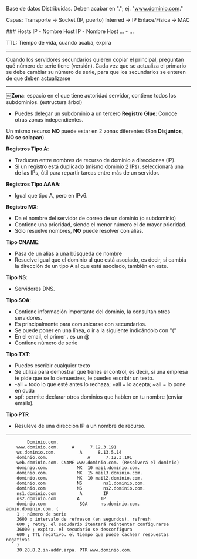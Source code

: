 Base de datos Distribuidas.
Deben acabar en "."; ej. "www.dominio.com."

Capas:
Transporte -> Socket (IP, puerto)
Interred -> IP
Enlace/Física -> MAC


​### Hosts
IP - Nombre Host
IP - Nombre Host
... - ...


TTL: Tiempo de vida, cuando acaba, expira

---
Cuando los servidores secundarios quieren copiar el principal, preguntan qué número de serie tiene (versión). Cada vez que se actualiza el primario se debe cambiar su número de serie, para que los secundarios se enteren de que deben actualizarse

---
​￼**Zona**: espacio en el que tiene autoridad servidor, contiene todos los subdominios. (estructura árbol)
 - Puedes delegar un subdominio a un tercero
**Registro Glue**: Conoce otras zonas independientes.

Un mismo recurso **NO** puede estar en 2 zonas diferentes (Son **Disjuntos**, **NO se solapan**).

**Registros Tipo A**: 
  - Traducen entre nombres de recurso de dominio a direcciones (IP).
  - Si un registro está duplicado (mismo dominio 2 IPs), seleccionará una de las IPs, útil para repartir tareas entre más de un servidor.

**Registros Tipo AAAA**:
 - Igual que tipo A, pero en IPv6.

**Registro MX**:
 - Da el nombre del servidor de correo de un dominio (o subdominio)
 - Contiene una prioridad, siendo el menor número el de mayor prioridad.
 - Sólo resuelve nombres, **NO** puede resolver con alias.

**Tipo CNAME**: 
 - Pasa de un alias a una búsqueda de nombre
 - Resuelve igual que el dominio al que está asociado, es decir, si cambia la dirección de un tipo A al que está asociado, también en este.

**Tipo NS**:
 - Servidores DNS.

**Tipo SOA**:
 - Contiene información importante del dominio, la consultan otros servidores.
 - Es principalmente para comunicarse con secundarios.
 - Se puede poner en una línea, o ir a la siguiente indicándolo con "("
 - En el email, el primer . es un @
 - Contiene número de serie

**Tipo TXT**:
 - Puedes escribir cualquier texto
 - Se utiliza para demostrar que tienes el control, es decir, si una empresa te pide que se lo demuestres, le puedes escribir un texto.
 - -all = todo lo que esté antes lo rechaza; +all = lo acepta; ~all = lo pone en duda
 - spf: permite declarar otros dominios que hablen en tu nombre (enviar emails).

**Tipo PTR**
 - Resuleve de una dirección IP a un nombre de recurso.


---
		
		
			Dominio.com.
		www.dominio.com.     A      7.12.3.191
		ws.dominio.com.         A      8.13.5.14
		dominio.com.               A      7.12.3.191
		web.dominio.com. CNAME www.dominio.com. (Resolverá el dominio)
		dominio.com.           MX  10 mail.dominio.com.
		dominio.com.           MX  15 mail3.dominio.com.
		dominio.com.           MX  10 mail2.dominio.com.
		dominio.com            NS        ns1.dominio.com.
		dominio.com            NS        ns2.dominio.com.
		ns1.dominio.com         A        IP
		ns2.dominio.com        A        IP
		dominio.com             SOA     ns.dominio.com.     admin.dominio.com. (
		1 ; número de serie
		3600 ; intervalo de refresco (en segundos). refresh
		600 ; retry. el secudario itentará reintentar configurarse
		36000 ; expira. el secudario se desconfigura
		600 ; TTL negativo. el tiempo que puede cachear respuestas negativas
		)
		30.28.8.2.in-addr.arpa. PTR www.dominio.com.


